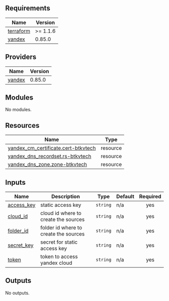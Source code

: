 <!-- BEGIN_TF_DOCS -->
## Requirements

| Name | Version |
|------|---------|
| <a name="requirement_terraform"></a> [terraform](#requirement\_terraform) | >= 1.1.6 |
| <a name="requirement_yandex"></a> [yandex](#requirement\_yandex) | 0.85.0 |

## Providers

| Name | Version |
|------|---------|
| <a name="provider_yandex"></a> [yandex](#provider\_yandex) | 0.85.0 |

## Modules

No modules.

## Resources

| Name | Type |
|------|------|
| [yandex_cm_certificate.cert-btkvtech](https://registry.terraform.io/providers/yandex-cloud/yandex/0.85.0/docs/resources/cm_certificate) | resource |
| [yandex_dns_recordset.rs-btkvtech](https://registry.terraform.io/providers/yandex-cloud/yandex/0.85.0/docs/resources/dns_recordset) | resource |
| [yandex_dns_zone.zone-btkvtech](https://registry.terraform.io/providers/yandex-cloud/yandex/0.85.0/docs/resources/dns_zone) | resource |

## Inputs

| Name | Description | Type | Default | Required |
|------|-------------|------|---------|:--------:|
| <a name="input_access_key"></a> [access\_key](#input\_access\_key) | static access key | `string` | n/a | yes |
| <a name="input_cloud_id"></a> [cloud\_id](#input\_cloud\_id) | cloud id where to create the sources | `string` | n/a | yes |
| <a name="input_folder_id"></a> [folder\_id](#input\_folder\_id) | folder id where to create the sources | `string` | n/a | yes |
| <a name="input_secret_key"></a> [secret\_key](#input\_secret\_key) | secret for static access key | `string` | n/a | yes |
| <a name="input_token"></a> [token](#input\_token) | token to access yandex cloud | `string` | n/a | yes |

## Outputs

No outputs.
<!-- END_TF_DOCS -->